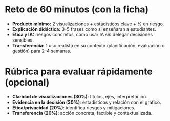 # Reto de 60 minutos (con la ficha)

* **Producto mínimo:** 2 visualizaciones + estadísticos clave + % en riesgo.
* **Explicación didáctica:** 3–5 frases como si enseñaran a estudiantes.
* **Ética y IA:** riesgos concretos, cómo usar IA *sin* delegar decisiones sensibles.
* **Transferencia:** 1 uso realista en su contexto (planificación, evaluación o gestión) para 2–4 semanas.

# Rúbrica para evaluar rápidamente (opcional)

* **Claridad de visualizaciones (30%)**: títulos, ejes, interpretación.
* **Evidencia en la decisión (30%)**: estadísticos y relación con el gráfico.
* **Ética/privacidad (20%)**: identifica riesgos y mitigaciones.
* **Transferencia (20%)**: acción concreta, factible y contextualizada.
